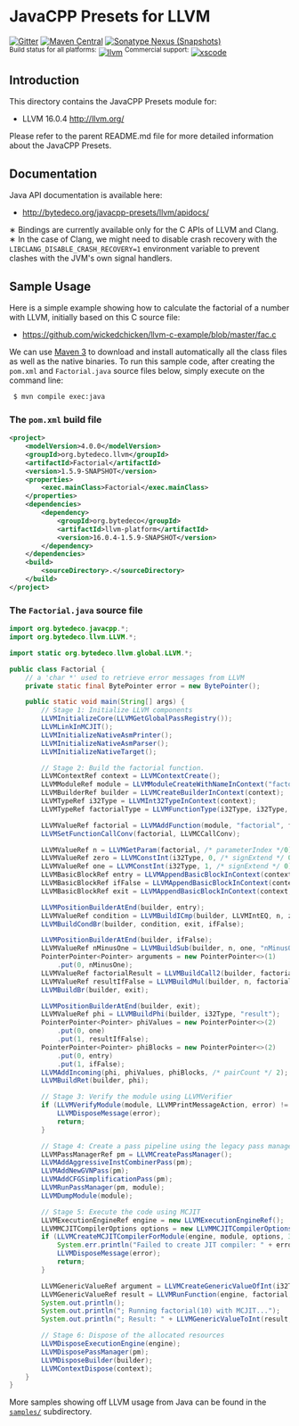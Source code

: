 JavaCPP Presets for LLVM
========================

[![Gitter](https://badges.gitter.im/bytedeco/javacpp.svg)](https://gitter.im/bytedeco/javacpp) [![Maven Central](https://maven-badges.herokuapp.com/maven-central/org.bytedeco/llvm/badge.svg)](https://maven-badges.herokuapp.com/maven-central/org.bytedeco/llvm) [![Sonatype Nexus (Snapshots)](https://img.shields.io/nexus/s/https/oss.sonatype.org/org.bytedeco/llvm.svg)](http://bytedeco.org/builds/)  
<sup>Build status for all platforms:</sup> [![llvm](https://github.com/bytedeco/javacpp-presets/workflows/llvm/badge.svg)](https://github.com/bytedeco/javacpp-presets/actions?query=workflow%3Allvm)  <sup>Commercial support:</sup> [![xscode](https://img.shields.io/badge/Available%20on-xs%3Acode-blue?style=?style=plastic&logo=appveyor&logo=data:image/png;base64,iVBORw0KGgoAAAANSUhEUgAAAEAAAABACAMAAACdt4HsAAAAGXRFWHRTb2Z0d2FyZQBBZG9iZSBJbWFnZVJlYWR5ccllPAAAAAZQTFRF////////VXz1bAAAAAJ0Uk5T/wDltzBKAAAAlUlEQVR42uzXSwqAMAwE0Mn9L+3Ggtgkk35QwcnSJo9S+yGwM9DCooCbgn4YrJ4CIPUcQF7/XSBbx2TEz4sAZ2q1RAECBAiYBlCtvwN+KiYAlG7UDGj59MViT9hOwEqAhYCtAsUZvL6I6W8c2wcbd+LIWSCHSTeSAAECngN4xxIDSK9f4B9t377Wd7H5Nt7/Xz8eAgwAvesLRjYYPuUAAAAASUVORK5CYII=)](https://xscode.com/bytedeco/javacpp-presets)


Introduction
------------
This directory contains the JavaCPP Presets module for:

 * LLVM 16.0.4  http://llvm.org/

Please refer to the parent README.md file for more detailed information about the JavaCPP Presets.


Documentation
-------------
Java API documentation is available here:

 * http://bytedeco.org/javacpp-presets/llvm/apidocs/

&lowast; Bindings are currently available only for the C APIs of LLVM and Clang.  
&lowast; In the case of Clang, we might need to disable crash recovery with the `LIBCLANG_DISABLE_CRASH_RECOVERY=1` environment variable to prevent clashes with the JVM's own signal handlers.


Sample Usage
------------
Here is a simple example showing how to calculate the factorial of a number with LLVM, initially based on this C source file:

 * https://github.com/wickedchicken/llvm-c-example/blob/master/fac.c

We can use [Maven 3](http://maven.apache.org/) to download and install automatically all the class files as well as the native binaries. To run this sample code, after creating the `pom.xml` and `Factorial.java` source files below, simply execute on the command line:

```bash
 $ mvn compile exec:java
```

### The `pom.xml` build file
```xml
<project>
    <modelVersion>4.0.0</modelVersion>
    <groupId>org.bytedeco.llvm</groupId>
    <artifactId>Factorial</artifactId>
    <version>1.5.9-SNAPSHOT</version>
    <properties>
        <exec.mainClass>Factorial</exec.mainClass>
    </properties>
    <dependencies>
        <dependency>
            <groupId>org.bytedeco</groupId>
            <artifactId>llvm-platform</artifactId>
            <version>16.0.4-1.5.9-SNAPSHOT</version>
        </dependency>
    </dependencies>
    <build>
        <sourceDirectory>.</sourceDirectory>
    </build>
</project>
```

### The `Factorial.java` source file

```java
import org.bytedeco.javacpp.*;
import org.bytedeco.llvm.LLVM.*;

import static org.bytedeco.llvm.global.LLVM.*;

public class Factorial {
    // a 'char *' used to retrieve error messages from LLVM
    private static final BytePointer error = new BytePointer();

    public static void main(String[] args) {
        // Stage 1: Initialize LLVM components
        LLVMInitializeCore(LLVMGetGlobalPassRegistry());
        LLVMLinkInMCJIT();
        LLVMInitializeNativeAsmPrinter();
        LLVMInitializeNativeAsmParser();
        LLVMInitializeNativeTarget();

        // Stage 2: Build the factorial function.
        LLVMContextRef context = LLVMContextCreate();
        LLVMModuleRef module = LLVMModuleCreateWithNameInContext("factorial", context);
        LLVMBuilderRef builder = LLVMCreateBuilderInContext(context);
        LLVMTypeRef i32Type = LLVMInt32TypeInContext(context);
        LLVMTypeRef factorialType = LLVMFunctionType(i32Type, i32Type, /* argumentCount */ 1, /* isVariadic */ 0);

        LLVMValueRef factorial = LLVMAddFunction(module, "factorial", factorialType);
        LLVMSetFunctionCallConv(factorial, LLVMCCallConv);

        LLVMValueRef n = LLVMGetParam(factorial, /* parameterIndex */0);
        LLVMValueRef zero = LLVMConstInt(i32Type, 0, /* signExtend */ 0);
        LLVMValueRef one = LLVMConstInt(i32Type, 1, /* signExtend */ 0);
        LLVMBasicBlockRef entry = LLVMAppendBasicBlockInContext(context, factorial, "entry");
        LLVMBasicBlockRef ifFalse = LLVMAppendBasicBlockInContext(context, factorial, "if_false");
        LLVMBasicBlockRef exit = LLVMAppendBasicBlockInContext(context, factorial, "exit");

        LLVMPositionBuilderAtEnd(builder, entry);
        LLVMValueRef condition = LLVMBuildICmp(builder, LLVMIntEQ, n, zero, "condition = n == 0");
        LLVMBuildCondBr(builder, condition, exit, ifFalse);

        LLVMPositionBuilderAtEnd(builder, ifFalse);
        LLVMValueRef nMinusOne = LLVMBuildSub(builder, n, one, "nMinusOne = n - 1");
        PointerPointer<Pointer> arguments = new PointerPointer<>(1)
            .put(0, nMinusOne);
        LLVMValueRef factorialResult = LLVMBuildCall2(builder, factorialType, factorial, arguments, 1, "factorialResult = factorial(nMinusOne)");
        LLVMValueRef resultIfFalse = LLVMBuildMul(builder, n, factorialResult, "resultIfFalse = n * factorialResult");
        LLVMBuildBr(builder, exit);

        LLVMPositionBuilderAtEnd(builder, exit);
        LLVMValueRef phi = LLVMBuildPhi(builder, i32Type, "result");
        PointerPointer<Pointer> phiValues = new PointerPointer<>(2)
            .put(0, one)
            .put(1, resultIfFalse);
        PointerPointer<Pointer> phiBlocks = new PointerPointer<>(2)
            .put(0, entry)
            .put(1, ifFalse);
        LLVMAddIncoming(phi, phiValues, phiBlocks, /* pairCount */ 2);
        LLVMBuildRet(builder, phi);

        // Stage 3: Verify the module using LLVMVerifier
        if (LLVMVerifyModule(module, LLVMPrintMessageAction, error) != 0) {
            LLVMDisposeMessage(error);
            return;
        }

        // Stage 4: Create a pass pipeline using the legacy pass manager
        LLVMPassManagerRef pm = LLVMCreatePassManager();
        LLVMAddAggressiveInstCombinerPass(pm);
        LLVMAddNewGVNPass(pm);
        LLVMAddCFGSimplificationPass(pm);
        LLVMRunPassManager(pm, module);
        LLVMDumpModule(module);

        // Stage 5: Execute the code using MCJIT
        LLVMExecutionEngineRef engine = new LLVMExecutionEngineRef();
        LLVMMCJITCompilerOptions options = new LLVMMCJITCompilerOptions();
        if (LLVMCreateMCJITCompilerForModule(engine, module, options, 3, error) != 0) {
            System.err.println("Failed to create JIT compiler: " + error.getString());
            LLVMDisposeMessage(error);
            return;
        }

        LLVMGenericValueRef argument = LLVMCreateGenericValueOfInt(i32Type, 10, /* signExtend */ 0);
        LLVMGenericValueRef result = LLVMRunFunction(engine, factorial, /* argumentCount */ 1, argument);
        System.out.println();
        System.out.println("; Running factorial(10) with MCJIT...");
        System.out.println("; Result: " + LLVMGenericValueToInt(result, /* signExtend */ 0));

        // Stage 6: Dispose of the allocated resources
        LLVMDisposeExecutionEngine(engine);
        LLVMDisposePassManager(pm);
        LLVMDisposeBuilder(builder);
        LLVMContextDispose(context);
    }
}
```

More samples showing off LLVM usage from Java can be found in the [`samples/`](samples/) subdirectory.
